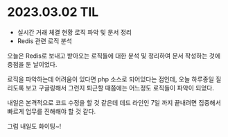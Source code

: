 # **2023.03.02 TIL**

- 실시간 거래 체결 현황 로직 파악 및 문서 정리
- Redis 관련 로직 분석

오늘은 Redis로 보내고 받아오는 로직들에 대한 분석 및 정리하여 문서 작성하는 것에 중점을 둔 날이었다.

로직을 파악하는데 어려움이 있다면 php 소스로 되어있다는 점인데, 오늘 하루종일 질리도록 보고 구글링해서 그런지 퇴근할 때쯤에는 어느정도 로직들이 파악이 되었다.

내일은 본격적으로 코드 수정을 할 것 같은데 데드 라인인 7일 까지 끝내려면 집중해서 빠르게 업무를 진해해야 할 것 같다.

그럼 내일도 화이팅~!

